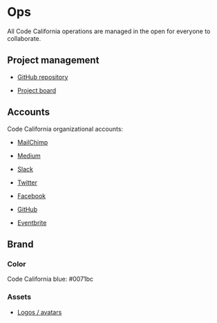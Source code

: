 # Ops

All Code California operations are managed in the open for everyone to collaborate.

## Project management

* [GitHub repository](https://github.com/cagov/codeCAgov)

* [Project board](https://github.com/cagov/codeCAgov/projects/1)

## Accounts

Code California organizational accounts:

* [MailChimp](http://eepurl.com/dDrRC1)

* [Medium](https://medium.com/code-california)

* [Slack](https://codecagov.slack.com/)

* [Twitter](https://twitter.com/CodeCAgov)

* [Facebook](https://www.facebook.com/codeCAgov)

* [GitHub](https://github.com/cagov/codeCAgov)

* [Eventbrite](http://codeCAgov.eventbrite.com)

## Brand

### Color

Code California blue: #0071bc

### Assets

* [Logos / avatars](https://github.com/cagov/playbook/tree/master/docs/img)
